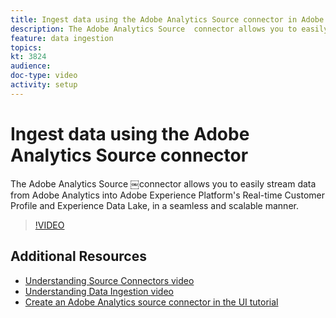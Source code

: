 ```yaml
---
title: Ingest data using the Adobe Analytics Source connector in Adobe Experience Platform
description: The Adobe Analytics Source ￼connector allows you to easily stream data from Adobe Analytics into Adobe Experience Platform's Real-time Customer Profile and Experience Data Lake, in a seamless and scalable manner.
feature: data ingestion
topics:
kt: 3824
audience: 
doc-type: video
activity: setup
---
```


# Ingest data using the Adobe Analytics Source connector

The Adobe Analytics Source ￼connector allows you to easily stream data from Adobe Analytics into Adobe Experience Platform's Real-time Customer Profile and Experience Data Lake, in a seamless and scalable manner.

>[!VIDEO](https://video.tv.adobe.com/v/29687?quality=12&enable10seconds=on&speedcontrol=on)

## Additional Resources

* [Understanding Source Connectors video](understanding-source-connectors.md)
* [Understanding Data Ingestion video](understanding-data-ingestion.md)
* [Create an Adobe Analytics source connector in the UI tutorial](https://www.adobe.io/apis/experienceplatform/home/tutorials/alltutorials.html#!api-specification/markdown/narrative/tutorials/sources_tutorial/adobe-analytics-ui-tutorial.md)
